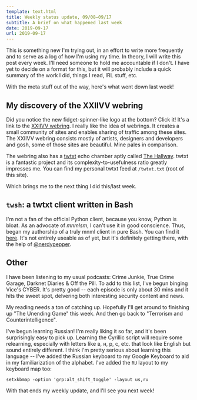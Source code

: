 ```yaml
---
template: text.html
title: Weekly status update, 09/08–09/17
subtitle: A brief on what happened last week
date: 2019-09-17
url: 2019-09-17
---
```


This is something new I'm trying out, in an effort to write more frequently
and to serve as a log of how I'm using my time. In theory, I will write this post
every week. I'll need someone to hold me accountable if I don't. I have yet to decide on
a format for this, but it will probably include a quick summary of the work I did,
things I read, IRL stuff, etc.

With the meta stuff out of the way, here's what went down last week!

## My discovery of the XXIIVV webring

Did you notice the new fidget-spinner-like logo at the bottom? Click it! It's a link to
the [XXIIVV webring](https://webring.xxiivv.com). I really like the idea of webrings.
It creates a small community of sites and enables sharing of traffic among these sites.
The XXIIVV webring consists mostly of artists, designers and developers and gosh, some
of those sites are beautiful. Mine pales in comparison.

The webring also has a [twtxt](https://github.com/buckket/twtxt) echo chamber aptly
called [The Hallway](https://webring.xxiivv.com/hallway.html). twtxt is a fantastic project
and its complexity-to-usefulness ratio greatly impresses me. You can find my personal
twtxt feed at `/twtxt.txt` (root of this site).

Which brings me to the next thing I did this/last week.

## `twsh`: a twtxt client written in Bash

I'm not a fan of the official Python client, because you know, Python is bloat.
As an advocate of _mnmlsm_, I can't use it in good conscience. Thus, began my
authorship of a truly mnml client in pure Bash. You can find it [here](https://github.com/icyphox/twsh).
It's not entirely useable as of yet, but it's definitely getting there, with the help
of [@nerdypepper](https://nerdypepper.me).

## Other

I have been listening to my usual podcasts: Crime Junkie, True Crime Garage,
Darknet Diaries & Off the Pill. To add to this list, I've begun binging Vice's CYBER.
It's pretty good -- each episode is only about 30 mins and it hits the sweet spot,
delvering both interesting security content and news.

My reading needs a ton of catching up. Hopefully I'll get around to finishing up
"The Unending Game" this week. And then go back to "Terrorism and Counterintelligence".

I've begun learning Russian! I'm really liking it so far, and it's been surprisingly
easy to pick up. Learning the Cyrillic script will require some relearning, especially
with letters like в, н, р, с, etc. that look like English but sound entirely different.
I think I'm pretty serious about learning this language -- I've added the Russian keyboard
to my Google Keyboard to aid in my familiarization of the alphabet. I've added the `RU`
layout to my keyboard map too:

```
setxkbmap -option 'grp:alt_shift_toggle' -layout us,ru
```

With that ends my weekly update, and I'll see you next week!
